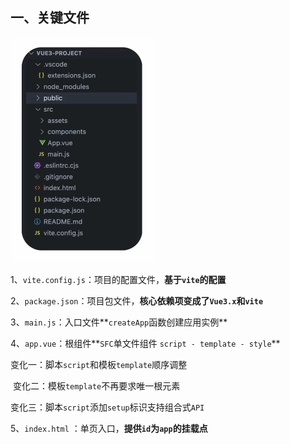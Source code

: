 ## 一、关键文件

![3](..\img\3.png)

1、`vite.config.js`：项目的配置文件，**基于`vite`的配置**

2、`package.json`：项目包文件，**核心依赖项变成了`Vue3.x`和`vite`**

3、`main.js`：入口文件**`createApp`函数创建应用实例**

4、`app.vue`：根组件**`SFC`单文件组件 `script - template - style`**

​      变化一：脚本`script`和模板`template`顺序调整

​      变化二：模板`template`不再要求唯一根元素

​      变化三：脚本`script`添加`setup`标识支持组合式`API`

5、`index.html` ：单页入口，**提供`id`为`app`的挂载点**